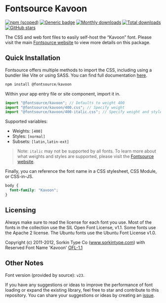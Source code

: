 # Fontsource Kavoon

[![npm (scoped)](https://img.shields.io/npm/v/@fontsource/kavoon?color=brightgreen)](https://www.npmjs.com/package/@fontsource/kavoon) [![Generic badge](https://img.shields.io/badge/fontsource-passing-brightgreen)](https://github.com/fontsource/fontsource) [![Monthly downloads](https://badgen.net/npm/dm/@fontsource/kavoon)](https://github.com/fontsource/fontsource) [![Total downloads](https://badgen.net/npm/dt/@fontsource/kavoon)](https://github.com/fontsource/fontsource) [![GitHub stars](https://img.shields.io/github/stars/fontsource/fontsource.svg?style=social&label=Star)](https://github.com/fontsource/fontsource/stargazers)

The CSS and web font files to easily self-host the “Kavoon” font. Please visit the main [Fontsource website](https://fontsource.org/fonts/kavoon) to view more details on this package.

## Quick Installation

Fontsource offers multiple methods to import the CSS, including using a bundler like Vite or using SASS. You can find full documentation [here](https://fontsource.org/docs/getting-started/introduction).

```javascript
npm install @fontsource/kavoon
```

Within your app entry file or site component, import it in.

```javascript
import "@fontsource/kavoon"; // Defaults to weight 400
import "@fontsource/kavoon/400.css"; // Specify weight
import "@fontsource/kavoon/400-italic.css"; // Specify weight and style
```

Supported variables:
- Weights: `[400]`
- Styles: `[normal]`
- Subsets: `[latin,latin-ext]`

> Note: `italic` may not be supported by all fonts. To learn more about what weights and styles are supported, please visit the [Fontsource website](https://fontsource.org/fonts/kavoon).

Finally, you can reference the font name in a CSS stylesheet, CSS Module, or CSS-in-JS.

```css
body {
  font-family: "Kavoon";
}
```

## Licensing
Always make sure to read the license for each font you use. Most of the fonts in the collection use the SIL Open Font License, v1.1. Some fonts use the Apache 2 license. The Ubuntu fonts use the Ubuntu Font License v1.0.

Copyright (c) 2011-2012, Sorkin Type Co (www.sorkintype.com) with Reserved Font Name 'Kavoon'
[OFL-1.1](https://openfontlicense.org)

## Other Notes
Font version (provided by source): `v23`.

If you have any suggestions or ideas to improve the performance of font loading or expand the existing library, feel free to star and contribute to this repository. You can share your suggestions or ideas by creating an [issue](https://github.com/fontsource/fontsource/issues).
